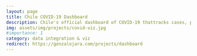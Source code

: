 ```yaml
---
layout: page
title: Chile COVID-19 Dashboard
description: Chile's official dashboard of COVID-19 thattracks cases, positivity rates, and hospital admissions of the 346 counties. Developed on Python + Tableau.
img: assets/img/projects/covid-viz.jpg
#importance: 1
category: data integration & viz
redirect: https://gonzalojara.com/projects/dashboard
---
```

